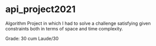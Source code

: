 # api_project2021

Algorithm Project in which I had to solve a challenge satisfying given constraints both in terms of space and time complexity.

Grade: 30 cum Laude/30

